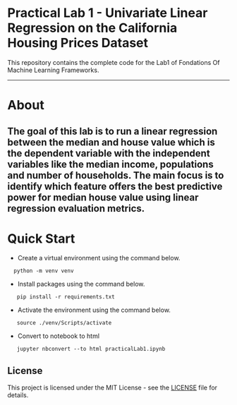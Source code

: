 # Practical Lab 1 - Univariate Linear Regression on the California Housing Prices Dataset
This repository contains the complete code for the Lab1 of Fondations Of Machine Learning Frameworks.

---
# About 
The goal of this lab is to run a linear regression between the median and house value which is the dependent variable with the independent variables like the median income, populations and number of households. The main focus is to identify which feature offers the best predictive power for median house value using linear regression evaluation metrics.
---

# Quick Start

- Create a virtual environment using the command below.
```shell
  python -m venv venv
```
- Install packages using the command below.
```shell
   pip install -r requirements.txt
```

- Activate the environment using the command below.
```shell
   source ./venv/Scripts/activate
```
- Convert to notebook to html
```shell
   jupyter nbconvert --to html practicalLab1.ipynb
```

## License

This project is licensed under the MIT License - see the [LICENSE](LICENSE) file for details.
